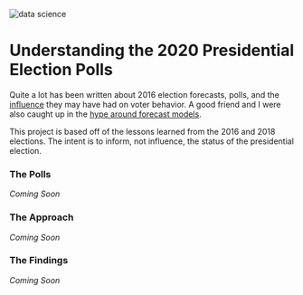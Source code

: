 ![data science](https://user-images.githubusercontent.com/19977/61344565-8966da00-a806-11e9-9e6c-954a42102b36.png)

# Understanding the 2020 Presidential Election Polls

Quite a lot has been written about 2016 election forecasts, polls, and the [influence](https://www.dartmouth.edu/~seanjwestwood/papers/aggregator.pdf) they may have had on voter behavior. A good friend and I were also caught up in the [hype around forecast models](https://slate.com/news-and-politics/2016/11/how-will-we-know-if-nate-silver-was-right.html). 

This project is based off of the lessons learned from the 2016 and 2018 elections. The intent is to inform, not influence, the status of the presidential election.

### The Polls

_Coming Soon_

### The Approach

_Coming Soon_

### The Findings

_Coming Soon_

